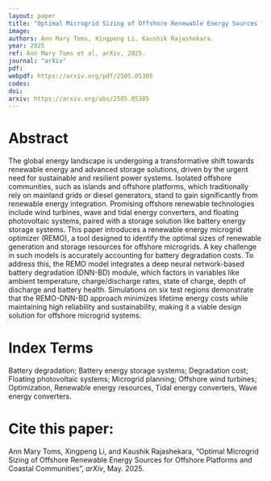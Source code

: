 ```yaml
---
layout: paper
title: "Optimal Microgrid Sizing of Offshore Renewable Energy Sources for Offshore Platforms and Coastal Communities"
image: 
authors: Ann Mary Toms, Xingpeng Li, Kaushik Rajashekara.
year: 2025
ref: Ann Mary Toms et al, arXiv, 2025. 
journal: "arXiv"
pdf: 
webpdf: https://arxiv.org/pdf/2505.05305
codes: 
doi: 
arxiv: https://arxiv.org/abs/2505.05305
---
```


# Abstract
The global energy landscape is undergoing a transformative shift towards renewable energy and advanced storage solutions, driven by the urgent need for sustainable and resilient power systems. Isolated offshore communities, such as islands and offshore platforms, which traditionally rely on mainland grids or diesel generators, stand to gain significantly from renewable energy integration. Promising offshore renewable technologies include wind turbines, wave and tidal energy converters, and floating photovoltaic systems, paired with a storage solution like battery energy storage systems. This paper introduces a renewable energy microgrid optimizer (REMO), a tool designed to identify the optimal sizes of renewable generation and storage resources for offshore microgrids. A key challenge in such models is accurately accounting for battery degradation costs. To address this, the REMO model integrates a deep neural network-based battery degradation (DNN-BD) module, which factors in variables like ambient temperature, charge/discharge rates, state of charge, depth of discharge and battery health. Simulations on six test regions demonstrate that the REMO-DNN-BD approach minimizes lifetime energy costs while maintaining high reliability and sustainability, making it a viable design solution for offshore microgrid systems.

# Index Terms
Battery degradation; Battery energy storage systems; Degradation cost; Floating photovoltaic systems; Microgrid planning; Offshore wind turbines; Optimization, Renewable energy resources, Tidal energy converters, Wave energy converters.

# Cite this paper:
Ann Mary Toms, Xingpeng Li, and Kaushik Rajashekara, “Optimal Microgrid Sizing of Offshore Renewable Energy Sources for Offshore Platforms and Coastal Communities”, *arXiv*, May. 2025.
